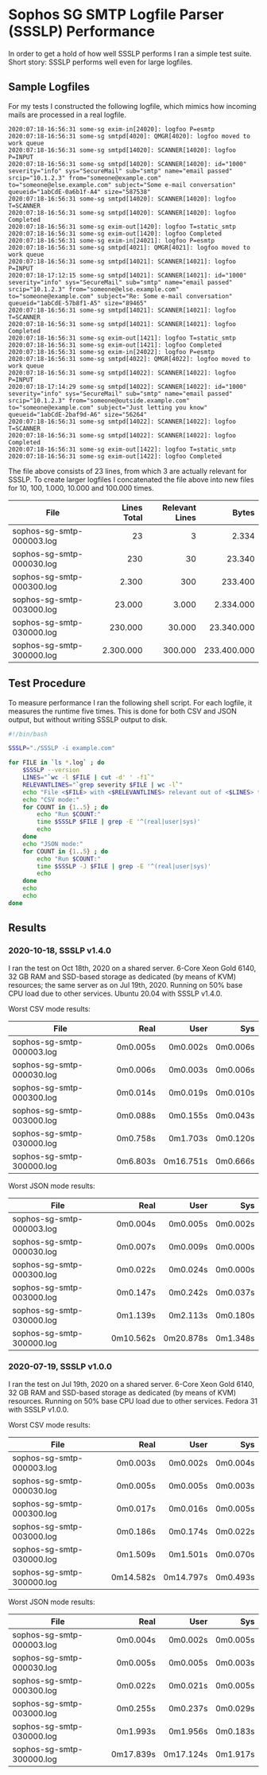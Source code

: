# Sophos SG SMTP Logfile Parser (SSSLP) Performance

In order to get a hold of how well SSSLP performs I ran a simple test suite. Short story: SSSLP performs well even for large logfiles.

## Sample Logfiles

For my tests I constructed the following logfile, which mimics how incoming mails are processed in a real logfile.

```text
2020:07:18-16:56:31 some-sg exim-in[24020]: logfoo P=esmtp
2020:07:18-16:56:31 some-sg smtpd[4020]: QMGR[4020]: logfoo moved to work queue
2020:07:18-16:56:31 some-sg smtpd[14020]: SCANNER[14020]: logfoo P=INPUT
2020:07:18-16:56:31 some-sg smtpd[14020]: SCANNER[14020]: id="1000" severity="info" sys="SecureMail" sub="smtp" name="email passed" srcip="10.1.2.3" from="someone@example.com" to="someone@else.example.com" subject="Some e-mail conversation" queueid="1abCdE-0a6b1f-A4" size="587538"
2020:07:18-16:56:31 some-sg smtpd[14020]: SCANNER[14020]: logfoo T=SCANNER
2020:07:18-16:56:31 some-sg smtpd[14020]: SCANNER[14020]: logfoo Completed
2020:07:18-16:56:31 some-sg exim-out[1420]: logfoo T=static_smtp
2020:07:18-16:56:31 some-sg exim-out[1420]: logfoo Completed
2020:07:18-16:56:31 some-sg exim-in[24021]: logfoo P=esmtp
2020:07:18-16:56:31 some-sg smtpd[4021]: QMGR[4021]: logfoo moved to work queue
2020:07:18-16:56:31 some-sg smtpd[14021]: SCANNER[14021]: logfoo P=INPUT
2020:07:18-17:12:15 some-sg smtpd[14021]: SCANNER[14021]: id="1000" severity="info" sys="SecureMail" sub="smtp" name="email passed" srcip="10.1.2.3" from="someone@else.example.com" to="someone@example.com" subject="Re: Some e-mail conversation" queueid="1abCdE-57b8f1-A5" size="89465"
2020:07:18-16:56:31 some-sg smtpd[14021]: SCANNER[14021]: logfoo T=SCANNER
2020:07:18-16:56:31 some-sg smtpd[14021]: SCANNER[14021]: logfoo Completed
2020:07:18-16:56:31 some-sg exim-out[1421]: logfoo T=static_smtp
2020:07:18-16:56:31 some-sg exim-out[1421]: logfoo Completed
2020:07:18-16:56:31 some-sg exim-in[24022]: logfoo P=esmtp
2020:07:18-16:56:31 some-sg smtpd[4022]: QMGR[4022]: logfoo moved to work queue
2020:07:18-16:56:31 some-sg smtpd[14022]: SCANNER[14022]: logfoo P=INPUT
2020:07:18-17:14:29 some-sg smtpd[14022]: SCANNER[14022]: id="1000" severity="info" sys="SecureMail" sub="smtp" name="email passed" srcip="10.1.2.3" from="someone@outside.example.com" to="someone@example.com" subject="Just letting you know" queueid="1abCdE-2baf9d-A6" size="56264"
2020:07:18-16:56:31 some-sg smtpd[14022]: SCANNER[14022]: logfoo T=SCANNER
2020:07:18-16:56:31 some-sg smtpd[14022]: SCANNER[14022]: logfoo Completed
2020:07:18-16:56:31 some-sg exim-out[1422]: logfoo T=static_smtp
2020:07:18-16:56:31 some-sg exim-out[1422]: logfoo Completed
```

The file above consists of 23 lines, from which 3 are actually relevant for SSSLP. To create larger logfiles I concatenated the file above into new files for 10, 100, 1.000, 10.000 and 100.000 times.

| File | Lines Total | Relevant Lines | Bytes |
| --- | ---:| ---:| ---:|
| sophos-sg-smtp-000003.log | 23 | 3 | 2.334 |
| sophos-sg-smtp-000030.log | 230 | 30 | 23.340 |
| sophos-sg-smtp-000300.log | 2.300 | 300 | 233.400 |
| sophos-sg-smtp-003000.log | 23.000 | 3.000 | 2.334.000 |
| sophos-sg-smtp-030000.log | 230.000 | 30.000 | 23.340.000 |
| sophos-sg-smtp-300000.log | 2.300.000 | 300.000 | 233.400.000 |

## Test Procedure

To measure performance I ran the following shell script. For each logfile, it measures the runtime five times. This is done for both CSV and JSON output, but without writing SSSLP output to disk.

```bash
#!/bin/bash

SSSLP="./SSSLP -i example.com"

for FILE in `ls *.log` ; do
    $SSSLP --version
    LINES="`wc -l $FILE | cut -d' ' -f1`"
    RELEVANTLINES="`grep severity $FILE | wc -l`"
    echo "File <$FILE> with <$RELEVANTLINES> relevant out of <$LINES> total lines:"
    echo "CSV mode:"
    for COUNT in {1..5} ; do
        echo "Run $COUNT:"
        time $SSSLP $FILE | grep -E '^(real|user|sys)'
        echo
    done
    echo "JSON mode:"
    for COUNT in {1..5} ; do
        echo "Run $COUNT:"
        time $SSSLP -J $FILE | grep -E '^(real|user|sys)'
        echo
    done
    echo
    echo
done
```

## Results

### 2020-10-18, SSSLP v1.4.0

I ran the test on Oct 18th, 2020 on a shared server. 6-Core Xeon Gold 6140, 32 GB RAM and SSD-based storage as dedicated (by means of KVM) resources; the same server as on Jul 19th, 2020. Running on 50% base CPU load due to other services. Ubuntu 20.04 with SSSLP v1.4.0.

Worst CSV mode results:

| File | Real | User | Sys |
| --- | ---:| ---:| ---:|
| sophos-sg-smtp-000003.log | 0m0.005s | 0m0.002s | 0m0.006s |
| sophos-sg-smtp-000030.log | 0m0.006s | 0m0.003s | 0m0.006s |
| sophos-sg-smtp-000300.log | 0m0.014s | 0m0.019s | 0m0.010s |
| sophos-sg-smtp-003000.log | 0m0.088s | 0m0.155s | 0m0.043s |
| sophos-sg-smtp-030000.log | 0m0.758s | 0m1.703s | 0m0.120s |
| sophos-sg-smtp-300000.log | 0m6.803s | 0m16.751s | 0m0.666s |

Worst JSON mode results:

| File | Real | User | Sys |
| --- | ---:| ---:| ---:|
| sophos-sg-smtp-000003.log | 0m0.004s | 0m0.005s | 0m0.002s |
| sophos-sg-smtp-000030.log | 0m0.007s | 0m0.009s | 0m0.000s |
| sophos-sg-smtp-000300.log | 0m0.022s | 0m0.024s | 0m0.000s |
| sophos-sg-smtp-003000.log | 0m0.147s | 0m0.242s | 0m0.037s |
| sophos-sg-smtp-030000.log | 0m1.139s | 0m2.113s | 0m0.180s |
| sophos-sg-smtp-300000.log | 0m10.562s | 0m20.878s | 0m1.348s |

### 2020-07-19, SSSLP v1.0.0

I ran the test on Jul 19th, 2020 on a shared server. 6-Core Xeon Gold 6140, 32 GB RAM and SSD-based storage as dedicated (by means of KVM) resources. Running on 50% base CPU load due to other services. Fedora 31 with SSSLP v1.0.0.

Worst CSV mode results:

| File | Real | User | Sys |
| --- | ---:| ---:| ---:|
| sophos-sg-smtp-000003.log | 0m0.003s | 0m0.002s | 0m0.004s |
| sophos-sg-smtp-000030.log | 0m0.005s | 0m0.005s | 0m0.003s |
| sophos-sg-smtp-000300.log | 0m0.017s | 0m0.016s | 0m0.005s |
| sophos-sg-smtp-003000.log | 0m0.186s | 0m0.174s | 0m0.022s |
| sophos-sg-smtp-030000.log | 0m1.509s | 0m1.501s | 0m0.070s |
| sophos-sg-smtp-300000.log | 0m14.582s | 0m14.797s | 0m0.493s |

Worst JSON mode results:

| File | Real | User | Sys |
| --- | ---:| ---:| ---:|
| sophos-sg-smtp-000003.log | 0m0.004s | 0m0.002s | 0m0.005s |
| sophos-sg-smtp-000030.log | 0m0.005s | 0m0.005s | 0m0.003s |
| sophos-sg-smtp-000300.log | 0m0.022s | 0m0.021s | 0m0.005s |
| sophos-sg-smtp-003000.log | 0m0.255s | 0m0.237s | 0m0.029s |
| sophos-sg-smtp-030000.log | 0m1.993s | 0m1.956s | 0m0.183s |
| sophos-sg-smtp-300000.log | 0m17.839s | 0m17.124s | 0m1.917s |
